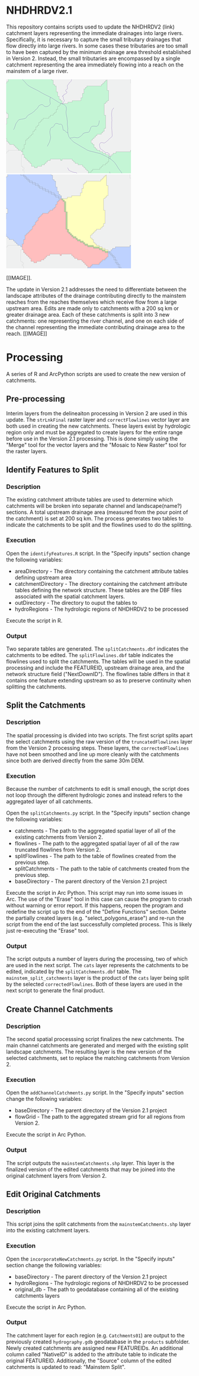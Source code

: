 # NHDHRDV2.1


This repository contains scripts used to update the NHDHRDV2 (link) catchment layers representing the immediate drainages into large rivers. Specifically, it is necessary to capture the small tributary drainages that flow directly into large rivers. In some cases these tributaries are too small to have been captured by the minimum drainage area threshold established in Version 2. Instead, the small tributaries are encompassed by a single catchment representing the area immediately flowing into a reach on the mainstem of a large river. 

![Version 2 Example](images/Figure1_small.png)
![Final Version](images/Figure4.png)

[[IMAGE]]. 

The update in Version 2.1 addresses the need to differentiate between the landscape attributes of the drainage contributing directly to the mainstem reaches from the reaches themselves which receive flow from a large upstream area. Edits are made only to catchments with a 200 sq km or greater drainage area. Each of these catchments is split into 3 new catchments: one representing the river channel, and one on each side of the channel representing the immediate contributing drainage area to the reach. [[IMAGE]]


# Processing
A series of R and ArcPython scripts are used to create the new version of catchments.

## Pre-processing

Interim layers from the delineaiton processing in Version 2 are used in this update. The `strLnkFinal` raster layer and `correctFlowlines` vector layer are both used in creating the new catchments. These layers exist by hydrologic region only and must be aggregated to create layers for the entire range before use in the Version 2.1 processing. This is done simply using the "Merge" tool for the vector layers and the "Mosaic to New Raster" tool for the raster layers. 

## Identify Features to Split

### Description
The existing catchment attribute tables are used to determine which catchments will be broken into separate channel and landscape(name?) sections. A total upstream drainage area (measured from the pour point of the catchment) is set at 200 sq km. The process generates two tables to indicate the catchments to be split and the flowlines used to do the splitting.

### Execution
Open the `identifyFeatures.R` script. In the "Specify inputs" section change the following variables: 
- areaDirectory  - The directory containing the catchment attribute tables defining upstream area
- catchmentDirectory - The directory containing the catchment attribute tables defining the network structure. These tables are the DBF files associated with the spatial catchment layers.
- outDirectory - The directory to ouput the tables to
- hydroRegions - The hydrologic regions of NHDHRDV2 to be processed

Execute the script in R. 

### Output
Two separate tables are generated. The `splitCatchments.dbf` indicates the catchments to be edited. The `splitFlowlines.dbf` table indicates the flowlines used to split the catchments. The tables will be used in the spatial processing and include the FEATUREID, upstream drainage area, and the network structure field ("NextDownID"). The flowlines table differs in that it contains one feature extending upstream so as to preserve continuity when splitting the catchments. 


## Split the Catchments

### Description
The spatial processing is divided into two scripts. The first script splits apart the select catchments using the raw version of the `truncatedFlowlines` layer from the Version 2 processing steps. These layers, the `correctedFlowlines` have not been smoothed and line up more cleanly with the catchments since both are derived directly from the same 30m DEM.

### Execution
Because the number of catchments to edit is small enough, the script does not loop through the different hydrologic zones and instead refers to the aggregated layer of all catchments. 

Open the `splitCatchments.py` script. In the "Specify inputs" section change the following variables: 
- catchments - The path to the aggregated spatial layer of all of the existing catchments from Version 2. 
- flowlines - The path to the aggregated spatial layer of all of the raw truncated flowlines from Version 2. 
- splitFlowlines - The path to the table of flowlines created from the previous step. 
- splitCatchments - The path to the table of catchments created from the previous step. 
- baseDirectory - The parent directory of the Version 2.1 project

Execute the script in Arc Python. This script may run into some issues in Arc. The use of the "Erase" tool in this case can cause the program to crash without warning or error report. If this happens, reopen the program and redefine the script up to the end of the "Define Functions" section. Delete the partially created layers (e.g. "select_polygons_erase") and re-run the script from the end of the last successfully completed process. This is likely just re-executing the "Erase" tool. 

### Output
The script outputs a number of layers during the processing, two of which are used in the next script. The `cats` layer represents the catchments to be edited, indicated by the `splitCatchments.dbf` table. The `mainstem_split_catchments` layer is the product of the `cats` layer being split by the selected `correctedFlowlines`. Both of these layers are used in the next script to generate the final product.


## Create Channel Catchments

### Description
The second spatial processsing script finalizes the new catchments. The main channel catchments are generated and merged  with the existing split landscape catchments. The resulting layer is the new version of the selected catchments, set to replace the matching catchments from Version 2. 

### Execution
Open the `addChannelCatchments.py` script. In the "Specify inputs" section change the following variables: 
- baseDirectory - The parent directory of the Version 2.1 project
- flowGrid - The path to the aggregated stream grid for all regions from Version 2. 

Execute the script in Arc Python. 

### Output
The script outputs the `mainstemCatchments.shp` layer. This layer is the finalized version of the edited catchments that may be joined into the original catchment layers from Version 2. 


## Edit Original Catchments

### Description
This script joins the split catchments from the `mainstemCatchments.shp` layer into the existing catchment layers.

### Execution
Open the `incorporateNewCatchments.py` script. In the "Specify inputs" section change the following variables: 
- baseDirectory - The parent directory of the Version 2.1 project
- hydroRegions - The hydrologic regions of NHDHRDV2 to be processed
- original_db - The path to geodatabase containing all of the existing catchments layers

Execute the script in Arc Python. 

### Output

The catchment layer for each region (e.g. `Catchments01`) are output to the previously created `hydrography.gdb` geodatabase in the `products` subfolder. Newly created catchments are assigned new FEATUREIDs. An additional column called "NativeID" is added to the attribute table to indicate the original FEATUREID. Additionally, the "Source" column of the edited catchments is updated to read: "Mainstem Split".

